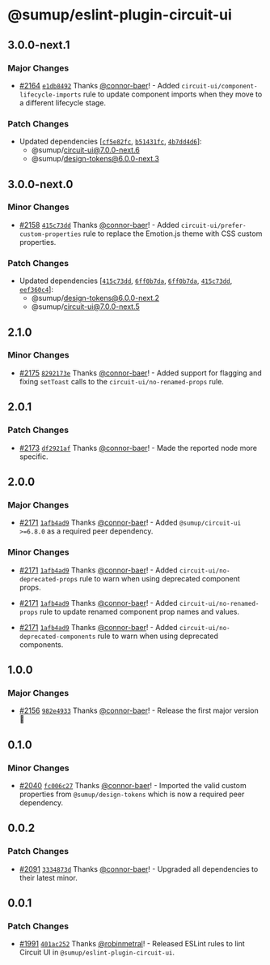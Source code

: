 # @sumup/eslint-plugin-circuit-ui

## 3.0.0-next.1

### Major Changes

- [#2164](https://github.com/sumup-oss/circuit-ui/pull/2164) [`e1db8492`](https://github.com/sumup-oss/circuit-ui/commit/e1db84920a152cb110ad53b5588849e1e705a01d) Thanks [@connor-baer](https://github.com/connor-baer)! - Added `circuit-ui/component-lifecycle-imports` rule to update component imports when they move to a different lifecycle stage.

### Patch Changes

- Updated dependencies [[`cf5e82fc`](https://github.com/sumup-oss/circuit-ui/commit/cf5e82fc0fb9f0c4179fa61e9c22a2ccf20c8510), [`b51431fc`](https://github.com/sumup-oss/circuit-ui/commit/b51431fc7f8ce7447a04f1c63b0a8066615228dd), [`4b7dd4d6`](https://github.com/sumup-oss/circuit-ui/commit/4b7dd4d6e18e0026542771580119924f5f318c92)]:
  - @sumup/circuit-ui@7.0.0-next.6
  - @sumup/design-tokens@6.0.0-next.3

## 3.0.0-next.0

### Minor Changes

- [#2158](https://github.com/sumup-oss/circuit-ui/pull/2158) [`415c73dd`](https://github.com/sumup-oss/circuit-ui/commit/415c73dd70dc2720b44ead24cd4b9d7d77af3293) Thanks [@connor-baer](https://github.com/connor-baer)! - Added `circuit-ui/prefer-custom-properties` rule to replace the Emotion.js theme with CSS custom properties.

### Patch Changes

- Updated dependencies [[`415c73dd`](https://github.com/sumup-oss/circuit-ui/commit/415c73dd70dc2720b44ead24cd4b9d7d77af3293), [`6ff0b7da`](https://github.com/sumup-oss/circuit-ui/commit/6ff0b7da7f7aae906ffe467da08115d5500e157a), [`6ff0b7da`](https://github.com/sumup-oss/circuit-ui/commit/6ff0b7da7f7aae906ffe467da08115d5500e157a), [`415c73dd`](https://github.com/sumup-oss/circuit-ui/commit/415c73dd70dc2720b44ead24cd4b9d7d77af3293), [`eef360c4`](https://github.com/sumup-oss/circuit-ui/commit/eef360c4c0b5b4ab07cf178884cc3dc00e9bf842)]:
  - @sumup/design-tokens@6.0.0-next.2
  - @sumup/circuit-ui@7.0.0-next.5

## 2.1.0

### Minor Changes

- [#2175](https://github.com/sumup-oss/circuit-ui/pull/2175) [`8292173e`](https://github.com/sumup-oss/circuit-ui/commit/8292173eb9edb5cd6a78a817db77b0fef95001d5) Thanks [@connor-baer](https://github.com/connor-baer)! - Added support for flagging and fixing `setToast` calls to the `circuit-ui/no-renamed-props` rule.

## 2.0.1

### Patch Changes

- [#2173](https://github.com/sumup-oss/circuit-ui/pull/2173) [`df2921af`](https://github.com/sumup-oss/circuit-ui/commit/df2921afa1a05fe7b9c9e2800dc235ef6d26c1a8) Thanks [@connor-baer](https://github.com/connor-baer)! - Made the reported node more specific.

## 2.0.0

### Major Changes

- [#2171](https://github.com/sumup-oss/circuit-ui/pull/2171) [`1afb4ad9`](https://github.com/sumup-oss/circuit-ui/commit/1afb4ad9337af8cd8b1bf369740a39fa60024cae) Thanks [@connor-baer](https://github.com/connor-baer)! - Added `@sumup/circuit-ui >=6.8.0` as a required peer dependency.

### Minor Changes

- [#2171](https://github.com/sumup-oss/circuit-ui/pull/2171) [`1afb4ad9`](https://github.com/sumup-oss/circuit-ui/commit/1afb4ad9337af8cd8b1bf369740a39fa60024cae) Thanks [@connor-baer](https://github.com/connor-baer)! - Added `circuit-ui/no-deprecated-props` rule to warn when using deprecated component props.

- [#2171](https://github.com/sumup-oss/circuit-ui/pull/2171) [`1afb4ad9`](https://github.com/sumup-oss/circuit-ui/commit/1afb4ad9337af8cd8b1bf369740a39fa60024cae) Thanks [@connor-baer](https://github.com/connor-baer)! - Added `circuit-ui/no-renamed-props` rule to update renamed component prop names and values.

- [#2171](https://github.com/sumup-oss/circuit-ui/pull/2171) [`1afb4ad9`](https://github.com/sumup-oss/circuit-ui/commit/1afb4ad9337af8cd8b1bf369740a39fa60024cae) Thanks [@connor-baer](https://github.com/connor-baer)! - Added `circuit-ui/no-deprecated-components` rule to warn when using deprecated components.

## 1.0.0

### Major Changes

- [#2156](https://github.com/sumup-oss/circuit-ui/pull/2156) [`982e4933`](https://github.com/sumup-oss/circuit-ui/commit/982e493339040b656068e9d1f174fb47b1675af0) Thanks [@connor-baer](https://github.com/connor-baer)! - Release the first major version 🚀

## 0.1.0

### Minor Changes

- [#2040](https://github.com/sumup-oss/circuit-ui/pull/2040) [`fc006c27`](https://github.com/sumup-oss/circuit-ui/commit/fc006c275478dbea66be039160ad20701247448c) Thanks [@connor-baer](https://github.com/connor-baer)! - Imported the valid custom properties from `@sumup/design-tokens` which is now a required peer dependency.

## 0.0.2

### Patch Changes

- [#2091](https://github.com/sumup-oss/circuit-ui/pull/2091) [`3334873d`](https://github.com/sumup-oss/circuit-ui/commit/3334873d33430fde670facaa0da311d63b1d259a) Thanks [@connor-baer](https://github.com/connor-baer)! - Upgraded all dependencies to their latest minor.

## 0.0.1

### Patch Changes

- [#1991](https://github.com/sumup-oss/circuit-ui/pull/1991) [`401ac252`](https://github.com/sumup-oss/circuit-ui/commit/401ac252d883c74cc14ea343dab0b7e0b5fac8f5) Thanks [@robinmetral](https://github.com/robinmetral)! - Released ESLint rules to lint Circuit UI in `@sumup/eslint-plugin-circuit-ui`.
